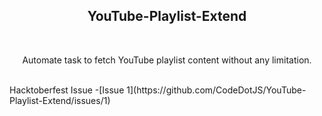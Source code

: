 <h2 align="center"> YouTube-Playlist-Extend </h2>
<br>
<p align="center"> Automate task to fetch YouTube playlist content without any limitation.</p>

<br>
Hacktoberfest Issue -[Issue 1](https://github.com/CodeDotJS/YouTube-Playlist-Extend/issues/1)
